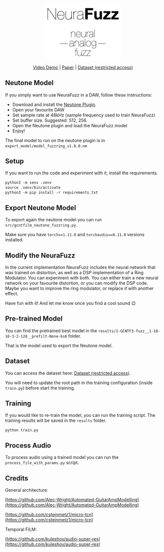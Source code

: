 <div align="center">
<img src="images/title.png" width="250">
</div>

<div  align="center">

[Video Demo](https://youtu.be/KhpE9VFIj_k) | [Paper](https://arxiv.org/abs/2211.00497) | [Dataset (restricted access)](https://zenodo.org/record/7766959)


</div>

## Neutone Model
If you simply want to use NeuraFuzz in a DAW, follow these instructions:

* Download and install the [Neutone Plugin](https://neutone.space/plugin/).
* Open your favourite DAW
* Set sample rate at 48kHz (sample frequency used to train NeuraFuzz)
* Set buffer size. Suggested: 512, 256.
* Open the Neutone plugin and load the NeuraFuzz model
* Enjoy!

The final model to run on the neutone plugin is in ```export_model/model_fuzzring_v1.0.0.nm```

## Setup
If you want to run the code and experiment with it, install the requirements.
```
python3 -m venv .venv
source .venv/bin/activate
python3 -m pip install -r requirements.txt
```


## Export Neutone Model
To export again the neutone model you can run ```src/gcntfilm_neutone_fuzzring.py```.

Make sure you have ```torch==1.11.0``` and ```torchaudio==0.11.0``` versions installed.


## Modify the NeuraFuzz
In the current implementation NeuraFuzz includes the neural network that was trained on distortion, as well as a DSP implementation of a Ring Modulator. You can experiment with both. You can either train a new neural network on your favourite distortion, or you can modify the DSP code. Maybe you want to improve the ring modulator, or replace it with another effect.

Have fun with it! And let me know once you find a cool sound :wink:


## Pre-trained Model
You can find the pretrained best model in the ```results/1-GCNTF3-fuzz__1-10-16-3-2-128__prefilt-None-bs6``` folder. 

That is the model used to export the Neutone model.


## Dataset
You can access the dataset here: [Dataset (restricted access)](https://zenodo.org/record/7766959). 

You will need to update the root path in the training configuration (inside ```train.py```) before start the training.

## Training

If you would like to re-train the model, you can run the training script. The training results will be saved in the ```results``` folder.

```
python train.py
```

## Process Audio

To process audio using a trained model you can run the ```process_file_with_params.py``` script.


## Credits

General architecture:

[https://github.com/Alec-Wright/Automated-GuitarAmpModelling](https://github.com/Alec-Wright/Automated-GuitarAmpModelling)

[https://github.com/csteinmetz1/micro-tcn](https://github.com/csteinmetz1/micro-tcn)

Temporal FiLM: 

[https://github.com/kuleshov/audio-super-res](https://github.com/kuleshov/audio-super-res)
